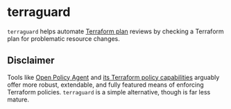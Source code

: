# terraguard

`terraguard` helps automate [Terraform plan](https://www.terraform.io/docs/cli/commands/plan.html) reviews by checking a Terraform plan for problematic resource changes.

## Disclaimer

Tools like [Open Policy Agent](https://www.openpolicyagent.org/) and [its Terraform policy capabilities](https://www.openpolicyagent.org/docs/latest/terraform/) arguably offer more robust, extendable, and fully featured means of enforcing Terraform policies. `terraguard` is a simple alternative, though is far less mature.
